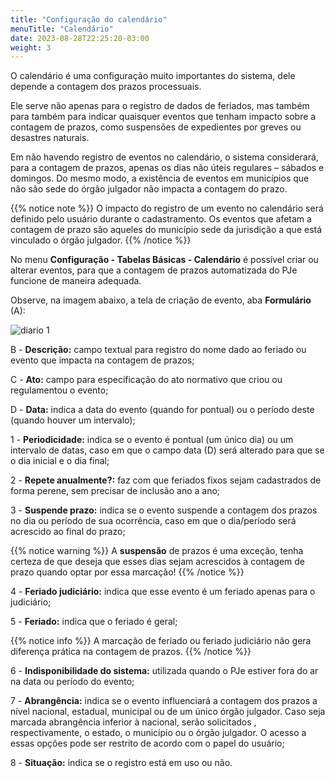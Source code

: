 ```yaml
---
title: "Configuração do calendário"
menuTitle: "Calendário"
date: 2023-08-28T22:25:20-03:00
weight: 3
---
```


O calendário é uma configuração muito importantes do sistema, dele depende a contagem dos prazos processuais.

Ele serve não apenas para o registro de dados de feriados, mas também para também para indicar quaisquer eventos que tenham impacto sobre a contagem de prazos, como suspensões de expedientes por greves ou desastres naturais.

Em não havendo registro de eventos no calendário, o sistema considerará, para a contagem de prazos, apenas os dias não úteis regulares – sábados e domingos. Do mesmo modo, a existência de eventos em municípios que não são sede do órgão julgador não impacta a contagem do prazo.

{{% notice note %}}
O impacto do registro de um evento no calendário será definido pelo usuário durante o cadastramento. Os eventos que afetam a contagem de prazo são aqueles do município sede da jurisdição a que está vinculado o órgão julgador.
{{% /notice %}}

No menu **Configuração - Tabelas Básicas - Calendário** é possível criar ou alterar eventos, para que a contagem de prazos automatizada do PJe funcione de maneira adequada.

Observe, na imagem abaixo, a tela de criação de evento, aba **Formulário** (A):

![diario 1](/imagens/calendario.jpg)

B - **Descrição:** campo textual para registro do nome dado ao feriado ou evento que impacta na contagem de prazos;

C - **Ato:** campo para especificação do ato normativo que criou ou regulamentou o evento;

D - **Data:** indica a data do evento (quando for pontual) ou o período deste (quando houver um intervalo);

1 - **Periodicidade:** indica se o evento é pontual (um único dia) ou um intervalo de datas, caso em que o campo data (D) será alterado para que se o dia inicial e o dia final;

2 - **Repete anualmente?:** faz com que feriados fixos sejam cadastrados de forma perene, sem precisar de inclusão ano a ano;

3 - **Suspende prazo:** indica se o evento suspende a contagem dos prazos no dia ou período de sua ocorrência, caso em que o dia/período será acrescido ao final do prazo; 

{{% notice warning %}}
A **suspensão** de prazos é uma exceção, tenha certeza de que deseja que esses dias sejam acrescidos à contagem de prazo quando optar por essa marcação!
{{% /notice %}}

4 - **Feriado judiciário:** indica que esse evento é um feriado apenas para o judiciário;

5 - **Feriado:** indica que o feriado é geral;

{{% notice info %}}
A marcação de feriado ou feriado judiciário não gera diferença prática na contagem de prazos.
{{% /notice %}}

6 - **Indisponibilidade do sistema:** utilizada quando o PJe estiver fora do ar na data ou período do evento;

7 - **Abrangência:** indica se o evento influenciará a contagem dos prazos a nível nacional, estadual, municipal ou de um único órgão julgador. Caso seja marcada abrangência inferior à nacional, serão solicitados , respectivamente, o estado, o município ou o órgão julgador. O acesso a essas opções pode ser restrito de acordo com o papel do usuário;

8 - **Situação:** indica se o registro está em uso ou não.
